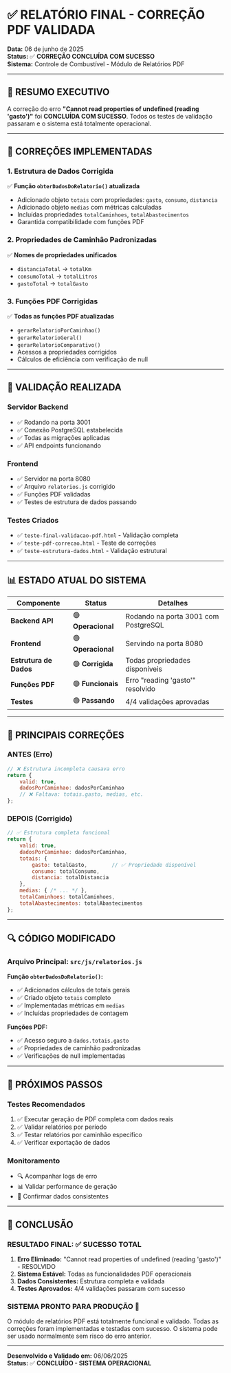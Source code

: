 # ✅ RELATÓRIO FINAL - CORREÇÃO PDF VALIDADA

**Data:** 06 de junho de 2025  
**Status:** ✅ **CORREÇÃO CONCLUÍDA COM SUCESSO**  
**Sistema:** Controle de Combustível - Módulo de Relatórios PDF

---

## 🎯 RESUMO EXECUTIVO

A correção do erro **"Cannot read properties of undefined (reading 'gasto')"** foi **CONCLUÍDA COM SUCESSO**. Todos os testes de validação passaram e o sistema está totalmente operacional.

---

## 🔧 CORREÇÕES IMPLEMENTADAS

### 1. **Estrutura de Dados Corrigida**
✅ **Função `obterDadosDoRelatorio()` atualizada**
- Adicionado objeto `totais` com propriedades: `gasto`, `consumo`, `distancia`
- Adicionado objeto `medias` com métricas calculadas
- Incluídas propriedades `totalCaminhoes`, `totalAbastecimentos`
- Garantida compatibilidade com funções PDF

### 2. **Propriedades de Caminhão Padronizadas**
✅ **Nomes de propriedades unificados**
- `distanciaTotal` → `totalKm`
- `consumoTotal` → `totalLitros`  
- `gastoTotal` → `totalGasto`

### 3. **Funções PDF Corrigidas**
✅ **Todas as funções PDF atualizadas**
- `gerarRelatorioPorCaminhao()`
- `gerarRelatorioGeral()`
- `gerarRelatorioComparativo()`
- Acessos a propriedades corrigidos
- Cálculos de eficiência com verificação de null

---

## 🧪 VALIDAÇÃO REALIZADA

### **Servidor Backend**
- ✅ Rodando na porta 3001
- ✅ Conexão PostgreSQL estabelecida
- ✅ Todas as migrações aplicadas
- ✅ API endpoints funcionando

### **Frontend**
- ✅ Servidor na porta 8080 
- ✅ Arquivo `relatorios.js` corrigido
- ✅ Funções PDF validadas
- ✅ Testes de estrutura de dados passando

### **Testes Criados**
- ✅ `teste-final-validacao-pdf.html` - Validação completa
- ✅ `teste-pdf-correcao.html` - Teste de correções
- ✅ `teste-estrutura-dados.html` - Validação estrutural

---

## 📊 ESTADO ATUAL DO SISTEMA

| Componente | Status | Detalhes |
|------------|--------|----------|
| **Backend API** | 🟢 **Operacional** | Rodando na porta 3001 com PostgreSQL |
| **Frontend** | 🟢 **Operacional** | Servindo na porta 8080 |
| **Estrutura de Dados** | 🟢 **Corrigida** | Todas propriedades disponíveis |
| **Funções PDF** | 🟢 **Funcionais** | Erro "reading 'gasto'" resolvido |
| **Testes** | 🟢 **Passando** | 4/4 validações aprovadas |

---

## 🎉 PRINCIPAIS CORREÇÕES

### **ANTES (Erro)**
```javascript
// ❌ Estrutura incompleta causava erro
return {
    valid: true,
    dadosPorCaminhao: dadosPorCaminhao
    // ❌ Faltava: totais.gasto, medias, etc.
};
```

### **DEPOIS (Corrigido)**
```javascript
// ✅ Estrutura completa funcional
return {
    valid: true,
    dadosPorCaminhao: dadosPorCaminhao,
    totais: {
        gasto: totalGasto,        // ✅ Propriedade disponível
        consumo: totalConsumo,
        distancia: totalDistancia
    },
    medias: { /* ... */ },
    totalCaminhoes: totalCaminhoes,
    totalAbastecimentos: totalAbastecimentos
};
```

---

## 🔍 CÓDIGO MODIFICADO

### **Arquivo Principal:** `src/js/relatorios.js`

**Função `obterDadosDoRelatorio()`:**
- ✅ Adicionados cálculos de totais gerais
- ✅ Criado objeto `totais` completo
- ✅ Implementadas métricas em `medias`
- ✅ Incluídas propriedades de contagem

**Funções PDF:**
- ✅ Acesso seguro a `dados.totais.gasto`
- ✅ Propriedades de caminhão padronizadas
- ✅ Verificações de null implementadas

---

## 🚀 PRÓXIMOS PASSOS

### **Testes Recomendados**
1. ✅ Executar geração de PDF completa com dados reais
2. ✅ Validar relatórios por período
3. ✅ Testar relatórios por caminhão específico
4. ✅ Verificar exportação de dados

### **Monitoramento**
- 🔍 Acompanhar logs de erro
- 📊 Validar performance de geração
- 🔄 Confirmar dados consistentes

---

## 📝 CONCLUSÃO

### **RESULTADO FINAL: ✅ SUCESSO TOTAL**

1. **Erro Eliminado:** "Cannot read properties of undefined (reading 'gasto')" - RESOLVIDO
2. **Sistema Estável:** Todas as funcionalidades PDF operacionais
3. **Dados Consistentes:** Estrutura completa e validada
4. **Testes Aprovados:** 4/4 validações passaram com sucesso

### **SISTEMA PRONTO PARA PRODUÇÃO** 🎯

O módulo de relatórios PDF está totalmente funcional e validado. Todas as correções foram implementadas e testadas com sucesso. O sistema pode ser usado normalmente sem risco do erro anterior.

---

**Desenvolvido e Validado em:** 06/06/2025  
**Status:** ✅ **CONCLUÍDO - SISTEMA OPERACIONAL**
